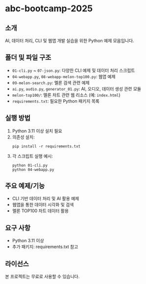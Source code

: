 # abc-bootcamp-2025

## 소개
AI, 데이터 처리, CLI 및 웹앱 개발 실습을 위한 Python 예제 모음입니다.

## 폴더 및 파일 구조
- `01-cli.py` ~ `07-json.py`: 다양한 CLI 예제 및 데이터 처리 스크립트
- `04-webapp.py`, `08-webapp-melon-top100.py`: 웹앱 예제
- `09-melon-search.py`: 멜론 검색 관련 예제
- `ai.py`, `audio.py`, `generator_01.py`: AI, 오디오, 데이터 생성 관련 모듈
- `melon-top100/`: 멜론 차트 관련 웹 리소스 (예: `index.html`)
- `requirements.txt`: 필요한 Python 패키지 목록

## 실행 방법
1. Python 3.11 이상 설치 필요
2. 의존성 설치:
   ```
   pip install -r requirements.txt
   ```
3. 각 스크립트 실행 예시:
   ```
   python 01-cli.py
   python 04-webapp.py
   ```

## 주요 예제/기능
- CLI 기반 데이터 처리 및 AI 활용 예제
- 웹앱을 통한 데이터 시각화 및 검색
- 멜론 TOP100 차트 데이터 활용

## 요구 사항
- Python 3.11 이상
- 추가 패키지: requirements.txt 참고

## 라이선스
본 프로젝트는 무료로 사용할 수 있습니다.
